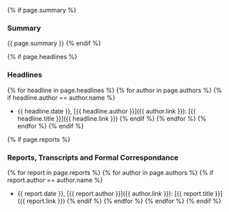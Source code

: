 {% if page.summary %}
### Summary
{{ page.summary }}
{% endif %}

{% if page.headlines %}
### Headlines
{% for headline in page.headlines %}
{% for author in page.authors %}
{% if headline.author == author.name %}
* {{ headline.date }}, [{{ headline.author }}]({{ author.link }}): [{{ headline.title }}]({{ headline.link }})
{% endif %}
{% endfor %}
{% endfor %}
{% endif %}

{% if page.reports %}
### Reports, Transcripts and Formal Correspondance
{% for report in page.reports %}
{% for author in page.authors %}
{% if report.author == author.name %}
* {{ report.date }}, [{{ report.author }}]({{ author.link }}): [{{ report.title }}]({{ report.link }})
{% endif %}
{% endfor %}
{% endfor %}
{% endif %}
